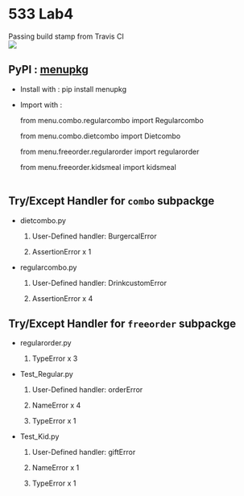 # 533 Lab4
Passing build stamp from Travis CI
</br><img src="https://travis-ci.com/monajmn/533_Lab4.svg?token=km68ByAzsWfj1jy4WUXC&branch=master">


## PyPI : [menupkg](https://pypi.org/project/menupkg/)

- Install with : pip install menupkg

- Import with : 

	from menu.combo.regularcombo import Regularcombo

	from menu.combo.dietcombo import Dietcombo

	from menu.freeorder.regularorder import regularorder

	from menu.freeorder.kidsmeal import kidsmeal </br></br>




## __Try/Except Handler for `combo` subpackge__

- dietcombo.py

  1. User-Defined handler: BurgercalError
  
  2. AssertionError x 1
  
- regularcombo.py

  1. User-Defined handler: DrinkcustomError
  
  2. AssertionError x 4

## __Try/Except Handler for `freeorder` subpackge__

- regularorder.py

  1. TypeError x 3
  
- Test_Regular.py

  1. User-Defined handler: orderError
  
  2. NameError x 4
  
  3. TypeError x 1
  
- Test_Kid.py

  1. User-Defined handler: giftError
  
  2. NameError x 1
  
  3. TypeError x 1
  
  
  
  
